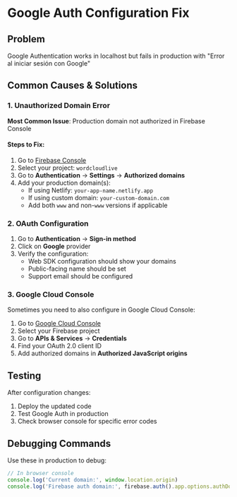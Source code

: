 # Google Auth Configuration Fix

## Problem
Google Authentication works in localhost but fails in production with "Error al iniciar sesión con Google"

## Common Causes & Solutions

### 1. Unauthorized Domain Error
**Most Common Issue**: Production domain not authorized in Firebase Console

#### Steps to Fix:
1. Go to [Firebase Console](https://console.firebase.google.com/)
2. Select your project: `wordcloudlive`
3. Go to **Authentication** → **Settings** → **Authorized domains**
4. Add your production domain(s):
   - If using Netlify: `your-app-name.netlify.app`
   - If using custom domain: `your-custom-domain.com`
   - Add both `www` and non-`www` versions if applicable

### 2. OAuth Configuration
1. Go to **Authentication** → **Sign-in method**
2. Click on **Google** provider
3. Verify the configuration:
   - Web SDK configuration should show your domains
   - Public-facing name should be set
   - Support email should be configured

### 3. Google Cloud Console
Sometimes you need to also configure in Google Cloud Console:
1. Go to [Google Cloud Console](https://console.cloud.google.com/)
2. Select your Firebase project
3. Go to **APIs & Services** → **Credentials**
4. Find your OAuth 2.0 client ID
5. Add authorized domains in **Authorized JavaScript origins**

## Testing
After configuration changes:
1. Deploy the updated code
2. Test Google Auth in production
3. Check browser console for specific error codes

## Debugging Commands
Use these in production to debug:
```javascript
// In browser console
console.log('Current domain:', window.location.origin)
console.log('Firebase auth domain:', firebase.auth().app.options.authDomain)
```
